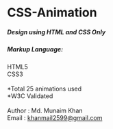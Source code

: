 # CSS-Animation
##### Design using HTML and CSS Only
##### Markup Language:
HTML5 </br>
CSS3 </br></br>
*Total 25 animations used</br>
*W3C Validated</br></br>
Author : Md. Munaim Khan </br>
Email  : khanmail2599@gmail.com
